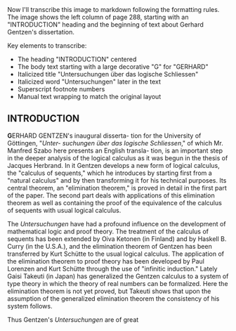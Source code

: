 <thinking>
Now I'll transcribe this image to markdown following the formatting rules. The image shows the left column of page 288, starting with an "INTRODUCTION" heading and the beginning of text about Gerhard Gentzen's dissertation.

Key elements to transcribe:
- The heading "INTRODUCTION" centered
- The body text starting with a large decorative "G" for "GERHARD"
- Italicized title "Untersuchungen über das logische Schliessen"
- Italicized word "Untersuchungen" later in the text
- Superscript footnote numbers
- Manual text wrapping to match the original layout
</thinking>

## INTRODUCTION

**G**ERHARD GENTZEN's inaugural disserta-
tion for the University of Göttingen, "*Unter-
suchungen über das logische Schliessen*," of which Mr.
Manfred Szabo here presents an English transla-
tion, is an important step in the deeper analysis of
the logical calculus as it was begun in the thesis of
Jacques Herbrand. In it Gentzen develops a new
form of logical calculus, the "calculus of sequents,"
which he introduces by starting first from a
"natural calculus" and by then transforming it
for his technical purposes. Its central theorem, an
"elimination theorem," is proved in detail in the
first part of the paper. The second part deals with
applications of this elimination theorem as well as
containing the proof of the equivalence of the
calculus of sequents with usual logical
calculus.

The *Untersuchungen* have had a profound
influence on the development of mathematical
logic and proof theory. The treatment of the
calculus of sequents has been extended by Oiva
Ketonen (in Finland) and by Haskell B. Curry (in
the U.S.A.), and the elimination theorem of
Gentzen has been transferred by Kurt Schütte to
the usual logical calculus. The application of the
elimination theorem to proof theory has been
developed by Paul Lorenzen and Kurt Schütte
through the use of "infinitic induction." Lately
Gaisi Takeuti (in Japan) has generalized the
Gentzen calculus to a system of type theory in
which the theory of real numbers can be formalized.
Here the elimination theorem is not yet proved,
but Takeuti shows that upon the assumption of the
generalized elimination theorem the consistency
of his system follows.

Thus Gentzen's *Untersuchungen* are of great
